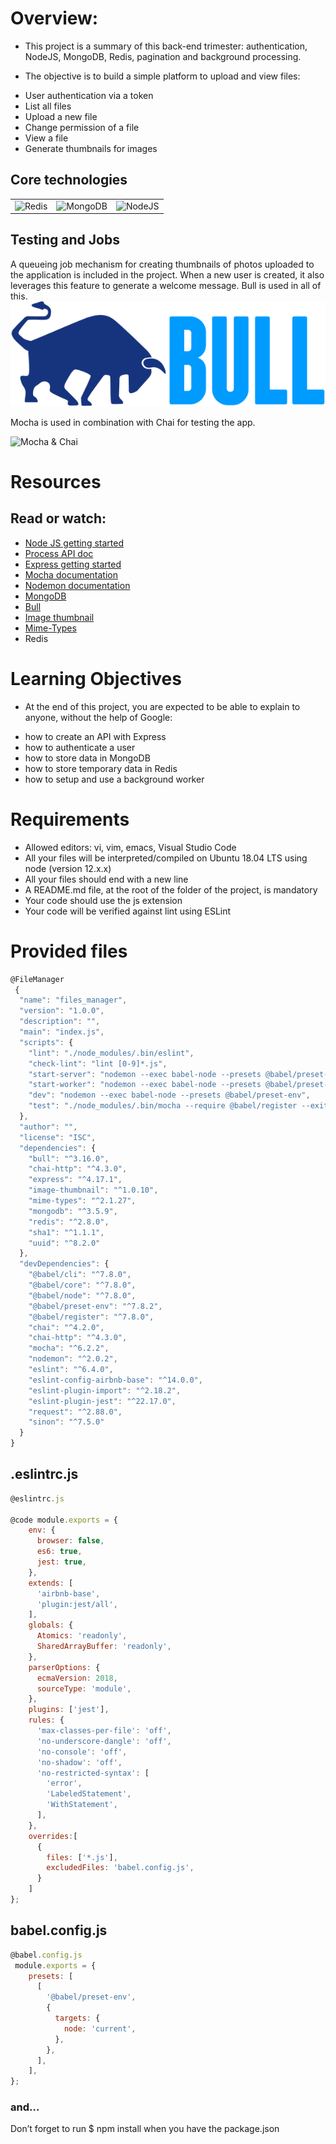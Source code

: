 # Overview:
* This project is a summary of this back-end trimester: authentication, NodeJS, MongoDB, Redis, pagination and background processing.

* The objective is to build a simple platform to upload and view files:

- User authentication via a token
- List all files
- Upload a new file
- Change permission of a file
- View a file
- Generate thumbnails for images


## Core technologies

|                                                                                                         |                                                                                      |                                                                                              |
| ------------------------------------------------------------------------------------------------------- | ------------------------------------------------------------------------------------ | -------------------------------------------------------------------------------------------- |
| ![Redis](https://upload.wikimedia.org/wikipedia/en/thumb/6/6b/Redis_Logo.svg/1000px-Redis_Logo.svg.png) | ![MongoDB](https://webassets.mongodb.com/_com_assets/cms/mongodb_logo1-76twgcu2dm.png) | ![NodeJS](https://d2eip9sf3oo6c2.cloudfront.net/tags/images/000/000/256/full/nodejslogo.png) |

## Testing and Jobs

A queueing job mechanism for creating thumbnails of photos uploaded to the application is included in the project. When a new user is created, it also leverages this feature to generate a welcome message. Bull is used in all of this. 
![Bull & NodeJS](https://raw.githubusercontent.com/OptimalBits/bull/master/support/logo%402x.png)

Mocha is used in combination with Chai for testing the app.

![Mocha & Chai](https://miro.medium.com/max/499/0*WpXBkrfgR2g9dw2T.png)


# Resources
## Read or watch:

- [Node JS getting started](https://nodejs.org/en/learn/getting-started/introduction-to-nodejs)
- [Process API doc](https://node.readthedocs.io/en/latest/api/process/)
- [Express getting started](https://expressjs.com/en/starter/installing.html)
- [Mocha documentation](https://mochajs.org/)
- [Nodemon documentation](https://github.com/remy/nodemon#nodemon)
- [MongoDB](https://github.com/mongodb/node-mongodb-native)
- [Bull](https://github.com/OptimalBits/bull)
- [Image thumbnail](https://www.npmjs.com/package/image-thumbnail)
- [Mime-Types](https://www.npmjs.com/package/mime-types)
- Redis
# Learning Objectives
* At the end of this project, you are expected to be able to explain to anyone, without the help of Google:

- how to create an API with Express
- how to authenticate a user
- how to store data in MongoDB
- how to store temporary data in Redis
- how to setup and use a background worker
# Requirements
- Allowed editors: vi, vim, emacs, Visual Studio Code
- All your files will be interpreted/compiled on Ubuntu 18.04 LTS using node (version 12.x.x)
- All your files should end with a new line
- A README.md file, at the root of the folder of the project, is mandatory
- Your code should use the js extension
- Your code will be verified against lint using ESLint



# Provided files
```javascript
@FileManager
 {
  "name": "files_manager",
  "version": "1.0.0",
  "description": "",
  "main": "index.js",
  "scripts": {
    "lint": "./node_modules/.bin/eslint",
    "check-lint": "lint [0-9]*.js",
    "start-server": "nodemon --exec babel-node --presets @babel/preset-env ./server.js",
    "start-worker": "nodemon --exec babel-node --presets @babel/preset-env ./worker.js",
    "dev": "nodemon --exec babel-node --presets @babel/preset-env",
    "test": "./node_modules/.bin/mocha --require @babel/register --exit" 
  },
  "author": "",
  "license": "ISC",
  "dependencies": {
    "bull": "^3.16.0",
    "chai-http": "^4.3.0",
    "express": "^4.17.1",
    "image-thumbnail": "^1.0.10",
    "mime-types": "^2.1.27",
    "mongodb": "^3.5.9",
    "redis": "^2.8.0",
    "sha1": "^1.1.1",
    "uuid": "^8.2.0"
  },
  "devDependencies": {
    "@babel/cli": "^7.8.0",
    "@babel/core": "^7.8.0",
    "@babel/node": "^7.8.0",
    "@babel/preset-env": "^7.8.2",
    "@babel/register": "^7.8.0",
    "chai": "^4.2.0",
    "chai-http": "^4.3.0",
    "mocha": "^6.2.2",
    "nodemon": "^2.0.2",
    "eslint": "^6.4.0",
    "eslint-config-airbnb-base": "^14.0.0",
    "eslint-plugin-import": "^2.18.2",
    "eslint-plugin-jest": "^22.17.0",
    "request": "^2.88.0",
    "sinon": "^7.5.0"
  }
}
```
## .eslintrc.js
```javascript
@eslintrc.js

@code module.exports = {
    env: {
      browser: false,
      es6: true,
      jest: true,
    },
    extends: [
      'airbnb-base',
      'plugin:jest/all',
    ],
    globals: {
      Atomics: 'readonly',
      SharedArrayBuffer: 'readonly',
    },
    parserOptions: {
      ecmaVersion: 2018,
      sourceType: 'module',
    },
    plugins: ['jest'],
    rules: {
      'max-classes-per-file': 'off',
      'no-underscore-dangle': 'off',
      'no-console': 'off',
      'no-shadow': 'off',
      'no-restricted-syntax': [
        'error',
        'LabeledStatement',
        'WithStatement',
      ],
    },
    overrides:[
      {
        files: ['*.js'],
        excludedFiles: 'babel.config.js',
      }
    ]
};
```
## babel.config.js
```javascript
@babel.config.js
 module.exports = {
    presets: [
      [
        '@babel/preset-env',
        {
          targets: {
            node: 'current',
          },
        },
      ],
    ],
};
```
### and…
Don’t forget to run $ npm install when you have the package.json
